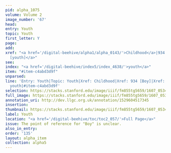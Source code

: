 ```yaml
---
pid: alpha_1075
volume: Volume 2
image_number: '67'
head:
entry: Youth
topic: Youth
first_letter: Y
page:
add:
xref: "<a href='/digital-beehive/alpha1/alpha_0143/'>Childhood</a>|934 [Boy]|<a href='/digital-beehive/num2/num_0582/'>467
  [youth]</a>"
see:
index: "<a href='/digital-beehive/index5/index_4638/'>youth</a>"
item: "#item-c4abd3d9f"
unparsed:
line: 'Entry: Youth|Topic: Youth|Xref: Childhood|Xref: 934 [Boy]|Xref: 467 [youth]|Index:
  youth|#item-c4abd3d9f'
selection: https://stacks.stanford.edu/image/iiif/fm855tg5659/1607_0534/340,3915,2980,456/full/0/default.jpg
full_image: https://stacks.stanford.edu/image/iiif/fm855tg5659/1607_0534/full/full/0/default.jpg
annotation_uri: http://dev.llgc.org.uk/annotation/1529604517345
insertion:
thumbnail: https://stacks.stanford.edu/image/iiif/fm855tg5659/1607_0534/340,3915,600,180/250,/0/default.jpg
label: Youth
location: "<a href='/digital-beehive/toc/toc2_057/'>Full Page</a>"
issue: The point of reference for "Boy" is unclear.
also_in_entry:
order: '135'
layout: alpha_item
collection: alpha5
---
```

